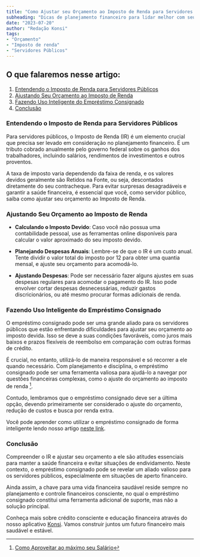 ```yaml
---
title: "Como Ajustar seu Orçamento ao Imposto de Renda para Servidores Públicos"
subheading: "Dicas de planejamento financeiro para lidar melhor com seu imposto de renda como servidor público"
date: "2023-07-20"
author: "Redação Konsi"
tags:
- "Orçamento"
- "Imposto de renda"
- "Servidores Públicos"
---
```


## O que falaremos nesse artigo:

1. [Entendendo o Imposto de Renda para Servidores Públicos](#section1)
2. [Ajustando Seu Orçamento ao Imposto de Renda](#section2)
3. [Fazendo Uso Inteligente do Empréstimo Consignado](#section3)
4. [Conclusão](#section4)

### Entendendo o Imposto de Renda para Servidores Públicos <a name="section1"></a>


Para servidores públicos, o Imposto de Renda (IR) é um elemento crucial que precisa ser levado em consideração no planejamento financeiro. É um tributo cobrado anualmente pelo governo federal sobre os ganhos dos trabalhadores, incluindo salários, rendimentos de investimentos e outros proventos.

A taxa de imposto varia dependendo da faixa de renda, e os valores devidos geralmente são Retidos na Fonte, ou seja, descontados diretamente do seu contracheque. Para evitar surpresas desagradáveis e garantir a saúde financeira, é essencial que você, como servidor público, saiba como ajustar seu orçamento ao Imposto de Renda.

### Ajustando Seu Orçamento ao Imposto de Renda <a name="section2"></a>

- **Calculando o Imposto Devido**: Caso você não possua uma contabilidade pessoal, use as ferramentas online disponíveis para calcular o valor aproximado do seu imposto devido.

- **Planejando Despesas Anuais**: Lembre-se de que o IR é um custo anual. Tente dividir o valor total do imposto por 12 para obter uma quantia mensal, e ajuste seu orçamento para acomodá-lo.

- **Ajustando Despesas**: Pode ser necessário fazer alguns ajustes em suas despesas regulares para acomodar o pagamento do IR. Isso pode envolver cortar despesas desnecessárias, reduzir gastos discricionários, ou até mesmo procurar formas adicionais de renda.

### Fazendo Uso Inteligente do Empréstimo Consignado <a name="section3"></a>

O empréstimo consignado pode ser uma grande aliado para os servidores públicos que estão enfrentando dificuldades para ajustar seu orçamento ao imposto devida. Isso se deve a suas condições favoráveis, como juros mais baixos e prazos flexíveis de reembolso em comparação com outras formas de crédito. 

É crucial, no entanto, utilizá-lo de maneira responsável e só recorrer a ele quando necessário. Com planejamento e disciplina, o empréstimo consignado pode ser uma ferramenta valiosa para ajudá-lo a navegar por questões financeiras complexas, como o ajuste do orçamento ao imposto de renda [^1^].

Contudo, lembramos que o empréstimo consignado deve ser a última opção, devendo primeiramente ser considerado o ajuste do orçamento, redução de custos e busca por renda extra.

Você pode aprender como utilizar o empréstimo consignado de forma inteligente lendo nosso artigo [neste link](konsi.com.br/postagem).

[^1^]: [Como Aproveitar ao máximo seu Salário](konsi.com.br/como-aproveitar-ao-maximo-seu-salario)
        

### Conclusão <a name="section4"></a>

Compreender o IR e ajustar seu orçamento a ele são atitudes essenciais para manter a saúde financeira e evitar situações de endividamento. Neste contexto, o empréstimo consignado pode se revelar um aliado valioso para os servidores públicos, especialmente em situações de aperto financeiro. 

Ainda assim, a chave para uma vida financeira saudável reside sempre no planejamento e controle financeiros consciente, no qual o empréstimo consignado constitui uma ferramenta adicional de suporte, mas não a solução principal.

Conheça mais sobre crédito consciente e educação financeira através do nosso aplicativo [Konsi](konsi.com.br/app). Vamos construir juntos um futuro financeiro mais saudável e estável.